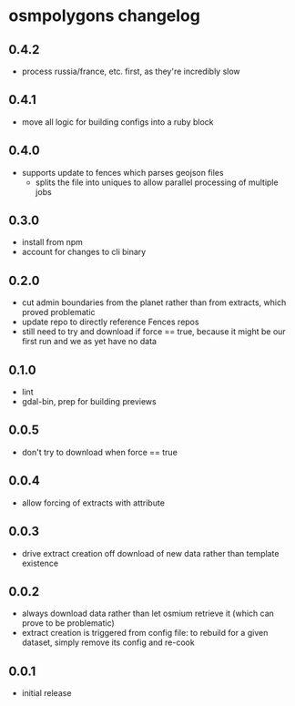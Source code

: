 osmpolygons changelog
=====================

0.4.2
-----
* process russia/france, etc. first, as they're incredibly slow

0.4.1
-----
* move all logic for building configs into a ruby block

0.4.0
-----
* supports update to fences which parses geojson files
  * splits the file into uniques to allow parallel processing of multiple jobs

0.3.0
-----
* install from npm
* account for changes to cli binary

0.2.0
-----
* cut admin boundaries from the planet rather than from extracts, which proved problematic
* update repo to directly reference Fences repos
* still need to try and download if force == true, because it might be our first run and we as yet have no data

0.1.0
-----
* lint
* gdal-bin, prep for building previews

0.0.5
-----
* don't try to download when force == true

0.0.4
-----
* allow forcing of extracts with attribute

0.0.3
-----
* drive extract creation off download of new data rather than template existence

0.0.2
-----
* always download data rather than let osmium retrieve it (which can prove to be problematic)
* extract creation is triggered from config file: to rebuild for a given dataset, simply remove its config and re-cook
 
0.0.1
-----
* initial release
